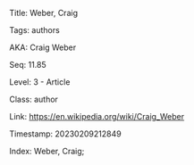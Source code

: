 Title:  Weber, Craig

Tags:   authors

AKA:    Craig Weber

Seq:    11.85

Level:  3 - Article

Class:  author

Link:   https://en.wikipedia.org/wiki/Craig_Weber

Timestamp: 20230209212849

Index:  Weber, Craig; 
